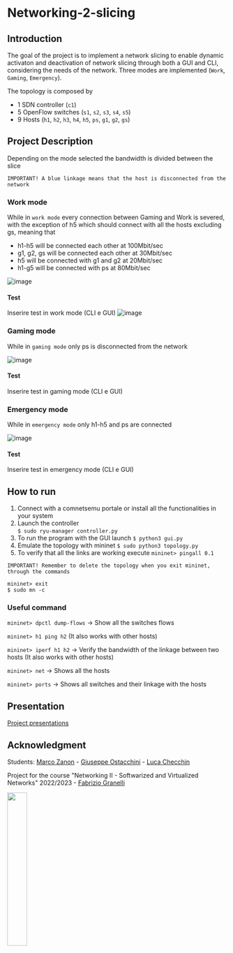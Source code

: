 # Networking-2-slicing

## Introduction
The goal of the project is to implement a network slicing to enable dynamic activaton and deactivation of network slicing through both a GUI and CLI, considering the needs of the network. Three modes are implemented (```Work```, ```Gaming```, ```Emergency```).

The topology is composed by
- 1 SDN controller (```c1```)
- 5 OpenFlow switches (```s1```, ```s2```, ```s3```, ```s4```, ```s5```)
- 9 Hosts (```h1```, ```h2```, ```h3```, ```h4```, ```h5```, ```ps```, ```g1```, ```g2```, ```gs```)

## Project Description
Depending on the mode selected the bandwidth is divided between the slice

```IMPORTANT! A blue linkage means that the host is disconnected from the network```

### Work mode
While in ```work mode``` every connection between Gaming and Work is severed, with the exception of h5 which should connect with all the hosts excluding gs, meaning that 
- h1-h5 will be connected each other at 100Mbit/sec
- g1, g2, gs will be connected each other at 30Mbit/sec
- h5 will be connected with g1 and g2 at 20Mbit/sec
- h1-g5 will be connected with ps at 80Mbit/sec

![image](images/Work.png)

#### Test

Inserire test in work mode (CLI e GUI)
![image](images/pingall_work.png)

### Gaming mode
While in ```gaming mode``` only ps is disconnected from the network

![image](images/Gaming.png)

#### Test

Inserire test in gaming mode (CLI e GUI)


### Emergency mode
While in ```emergency mode``` only h1-h5 and ps are connected

![image](images/Emergency.png)

#### Test

Inserire test in emergency mode (CLI e GUI)

## How to run
1. Connect with a comnetsemu portale or install all the functionalities in your system
2. Launch the controller  
```$ sudo ryu-manager controller.py```
3. To run the program with the GUI launch
```$ python3 gui.py```
4. Emulate the topology with mininet
```$ sudo python3 topology.py```
5. To verify that all the links are working execute 
```mininet> pingall 0.1```

```IMPORTANT! Remember to delete the topology when you exit mininet, through the commands```

```
mininet> exit
$ sudo mn -c
```

### Useful command 
```mininet> dpctl dump-flows``` -> Show all the switches flows

```mininet> h1 ping h2``` (It also works with other hosts) 

```mininet> iperf h1 h2``` -> Verify the bandwidth of the linkage between two hosts (It also works with other hosts)

```mininet> net``` -> Shows all the hosts

```mininet> ports``` -> Shows all switches and their linkage with the hosts


## Presentation
[Project presentations]()

## Acknowledgment
Students: [Marco Zanon](https://github.com/marco-zan) - [Giuseppe Ostacchini](https://github.com/beppeosta) - [Luca Checchin](https://github.com/Kayser9)

Project for the course "Networking II - Softwarized and Virtualized Networks" 2022/2023 - [
Fabrizio Granelli](https://webapps.unitn.it/du/it/Persona/PER0003067/Curriculum)


<img src="https://user-images.githubusercontent.com/101217680/231458391-f247b1ba-2c5b-474d-ad5f-a40939d57d3d.png" width=30% height=30%>
